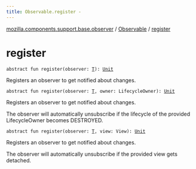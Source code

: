 ```yaml
---
title: Observable.register - 
---
```


[mozilla.components.support.base.observer](../index.html) / [Observable](index.html) / [register](./register.html)

# register

`abstract fun register(observer: `[`T`](index.html#T)`): `[`Unit`](https://kotlinlang.org/api/latest/jvm/stdlib/kotlin/-unit/index.html)

Registers an observer to get notified about changes.

`abstract fun register(observer: `[`T`](index.html#T)`, owner: LifecycleOwner): `[`Unit`](https://kotlinlang.org/api/latest/jvm/stdlib/kotlin/-unit/index.html)

Registers an observer to get notified about changes.

The observer will automatically unsubscribe if the lifecycle of the provided LifecycleOwner
becomes DESTROYED.

`abstract fun register(observer: `[`T`](index.html#T)`, view: View): `[`Unit`](https://kotlinlang.org/api/latest/jvm/stdlib/kotlin/-unit/index.html)

Registers an observer to get notified about changes.

The observer will automatically unsubscribe if the provided view gets detached.

